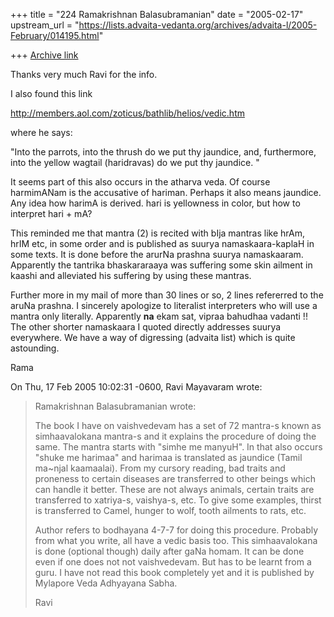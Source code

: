 +++
title = "224 Ramakrishnan Balasubramanian"
date = "2005-02-17"
upstream_url = "https://lists.advaita-vedanta.org/archives/advaita-l/2005-February/014195.html"

+++
[Archive link](https://lists.advaita-vedanta.org/archives/advaita-l/2005-February/014195.html)

Thanks very much Ravi for the info. 

I also found this link 

http://members.aol.com/zoticus/bathlib/helios/vedic.htm

where he says:

"Into the parrots, into the thrush do we put thy jaundice, 
and, furthermore, into the yellow wagtail (haridravas) 
do we put thy jaundice. "

It seems part of this also occurs in the atharva veda. Of course
harmimANam is the accusative of hariman. Perhaps it also means
jaundice. Any idea how harimA is derived. hari is yellowness in color,
but how to interpret hari + mA?

This reminded me that mantra (2) is recited with bIja mantras like
hrAm, hrIM etc, in some order and is published as suurya
namaskaara-kaplaH in some texts. It is done before the arurNa prashna
suurya namaskaaram. Apparently the tantrika bhaskararaaya was
suffering some skin ailment in kaashi and alleviated his suffering by
using these mantras.

Further more in my mail of more than 30 lines or so, 2 lines
refererred to the aruNa prashna. I sincerely apologize to literalist
interpreters who will use a mantra only literally. Apparently **na**
ekam sat, vipraa bahudhaa vadanti !!  The other shorter namaskaara I
quoted directly addresses suurya everywhere. We have a way of
digressing (advaita list) which is quite astounding.

Rama

On Thu, 17 Feb 2005 10:02:31 -0600, Ravi Mayavaram <ravi at ambaa.org> wrote:
> Ramakrishnan Balasubramanian wrote:
> 
> >
> The book I have on vaishvedevam  has a set of 72 mantra-s known as
> simhaavalokana mantra-s and it explains the procedure of doing the same.
> The mantra starts with "simhe me manyuH". In that also occurs "shuke me
> harimaa" and harimaa is translated as jaundice (Tamil ma~njal
> kaamaalai). From my cursory reading, bad traits and proneness to certain
>  diseases are transferred to other beings which can handle it better.
> These are not always animals, certain traits are transferred to
> xatriya-s, vaishya-s, etc. To give some examples, thirst is transferred
> to Camel, hunger to wolf, tooth ailments to rats, etc.
> 
> Author refers to bodhayana 4-7-7 for doing this procedure. Probably from
> what you write, all have a vedic basis too. This simhaavalokana is done
> (optional though) daily after gaNa homam. It can be done even if one
> does not not vaishvedevam. But has to be learnt from a guru. I have not
> read this book completely yet and it is published by Mylapore Veda
> Adhyayana Sabha.
> 
> Ravi
> 
>

